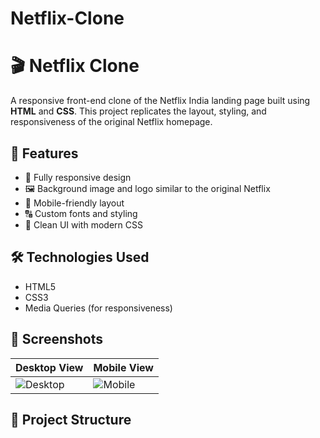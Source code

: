 # Netflix-Clone
# 🎬 Netflix Clone

A responsive front-end clone of the Netflix India landing page built using **HTML** and **CSS**. This project replicates the layout, styling, and responsiveness of the original Netflix homepage.

## 🚀 Features

- 🎨 Fully responsive design
- 🖼️ Background image and logo similar to the original Netflix
- 📱 Mobile-friendly layout
- 🔠 Custom fonts and styling
- 🎯 Clean UI with modern CSS

## 🛠️ Technologies Used

- HTML5
- CSS3
- Media Queries (for responsiveness)

## 📸 Screenshots

| Desktop View | Mobile View |
|--------------|-------------|
| ![Desktop](assets/screenshots/desktop.png) | ![Mobile](assets/screenshots/mobile.png) |

## 📂 Project Structure

